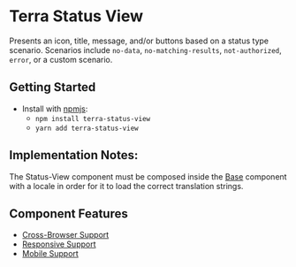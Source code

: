 # Terra Status View

Presents an icon, title, message, and/or buttons based on a status type scenario. Scenarios include `no-data`, `no-matching-results`, `not-authorized`, `error`, or a custom scenario.

## Getting Started

- Install with [npmjs](https://www.npmjs.com):
  - `npm install terra-status-view`
  - `yarn add terra-status-view`

## Implementation Notes:

The Status-View component must be composed inside the [Base][1] component with a locale in order for it to load the correct translation strings.

[1]: https://github.com/cerner/terra-core/tree/master/packages/terra-base/docs

## Component Features
* [Cross-Browser Support](https://github.com/cerner/terra-ui/blob/master/src/terra-dev-site/contributing/ComponentStandards.e.contributing.md#cross-browser-support)
* [Responsive Support](https://github.com/cerner/terra-ui/blob/master/src/terra-dev-site/contributing/ComponentStandards.e.contributing.md#responsive-support)
* [Mobile Support](https://github.com/cerner/terra-ui/blob/master/src/terra-dev-site/contributing/ComponentStandards.e.contributing.md#mobile-support)
